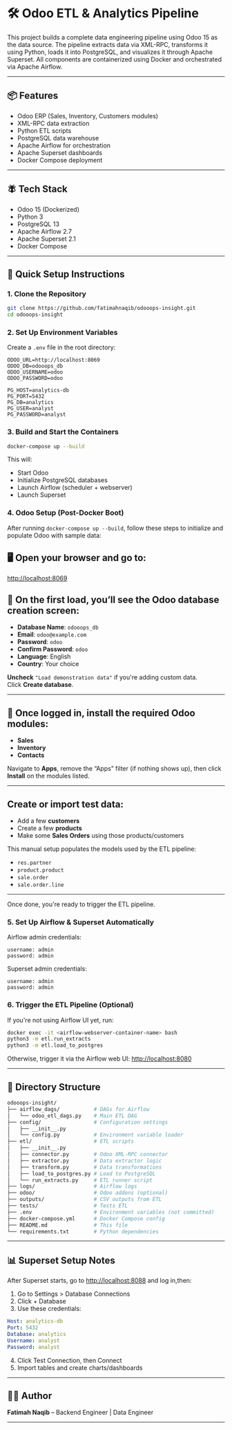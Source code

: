 # 🛠️ Odoo ETL & Analytics Pipeline

This project builds a complete data engineering pipeline using Odoo 15 as the data source. The pipeline extracts data via XML-RPC, transforms it using Python, loads it into PostgreSQL, and visualizes it through Apache Superset. All components are containerized using Docker and orchestrated via Apache Airflow.

---

## 📦 Features

- Odoo ERP (Sales, Inventory, Customers modules)
- XML-RPC data extraction
- Python ETL scripts
- PostgreSQL data warehouse
- Apache Airflow for orchestration
- Apache Superset dashboards
- Docker Compose deployment

---

## 🪰 Tech Stack

- Odoo 15 (Dockerized)
- Python 3
- PostgreSQL 13
- Apache Airflow 2.7
- Apache Superset 2.1
- Docker Compose

---

## 🚀 Quick Setup Instructions

### 1. Clone the Repository

```bash
git clone https://github.com/fatimahnaqib/odooops-insight.git
cd odooops-insight
```

### 2. Set Up Environment Variables

Create a `.env` file in the root directory:

```env
ODOO_URL=http://localhost:8069
ODOO_DB=odooops_db
ODOO_USERNAME=odoo
ODOO_PASSWORD=odoo

PG_HOST=analytics-db
PG_PORT=5432
PG_DB=analytics
PG_USER=analyst
PG_PASSWORD=analyst
```

### 3. Build and Start the Containers

```bash
docker-compose up --build
```

This will:

- Start Odoo
- Initialize PostgreSQL databases
- Launch Airflow (scheduler + webserver)
- Launch Superset

### 4. Odoo Setup (Post-Docker Boot)

After running `docker-compose up --build`, follow these steps to initialize and populate Odoo with sample data:

## 🖥️ Open your browser and go to:
[http://localhost:8069](http://localhost:8069)

## 🧾 On the first load, you’ll see the Odoo database creation screen:

- **Database Name**: `odooops_db`
- **Email**: `odoo@example.com`
- **Password**: `odoo`
- **Confirm Password**: `odoo`
- **Language**: English
- **Country**: Your choice

**Uncheck** `"Load demonstration data"` if you're adding custom data.  
Click **Create database**.

---

## 🚪 Once logged in, install the required Odoo modules:

- **Sales**
- **Inventory**
- **Contacts**

Navigate to **Apps**, remove the “Apps” filter (if nothing shows up), then click **Install** on the modules listed.

---

## Create or import test data:

- Add a few **customers**
- Create a few **products**
- Make some **Sales Orders** using those products/customers

This manual setup populates the models used by the ETL pipeline:

- `res.partner`
- `product.product`
- `sale.order`
- `sale.order.line`

---

Once done, you're ready to trigger the ETL pipeline.


### 5. Set Up Airflow & Superset Automatically

Airflow admin credentials:

```pgsql
username: admin
password: admin
```

Superset admin credentials:

```pgsql
username: admin
password: admin
```

### 6. Trigger the ETL Pipeline (Optional)

If you're not using Airflow UI yet, run:

```bash
docker exec -it <airflow-webserver-container-name> bash
python3 -m etl.run_extracts
python3 -m etl.load_to_postgres
```

Otherwise, trigger it via the Airflow web UI: [http://localhost:8080](http://localhost:8080)

---

## 🥪 Directory Structure

```bash
odooops-insight/
├── airflow_dags/           # DAGs for Airflow
│   └── odoo_etl_dags.py    # Main ETL DAG
├── config/                 # Configuration settings
│   ├── __init__.py
│   └── config.py           # Environment variable loader
├── etl/                    # ETL scripts
│   ├── __init__.py
│   ├── connector.py        # Odoo XML-RPC connector
│   ├── extractor.py        # Data extractor logic
│   ├── transform.py        # Data transformations
│   ├── load_to_postgres.py # Load to PostgreSQL
│   └── run_extracts.py     # ETL runner script
├── logs/                   # Airflow logs
├── odoo/                   # Odoo addons (optional)
├── outputs/                # CSV outputs from ETL
├── tests/                  # Tests ETL
├── .env                    # Environment variables (not committed)
├── docker-compose.yml      # Docker Compose config
├── README.md               # This file
└── requirements.txt        # Python dependencies
```
---

## 📊 Superset Setup Notes

After Superset starts, go to [http://localhost:8088](http://localhost:8088) and log in,then:

1. Go to Settings > Database Connections
2. Click + Database
3. Use these credentials:

```yaml
Host: analytics-db
Port: 5432
Database: analytics
Username: analyst
Password: analyst
```
4. Click Test Connection, then Connect
5. Import tables and create charts/dashboards

---

## 👩‍💻 Author

**Fatimah Naqib** – Backend Engineer | Data Engineer

---
